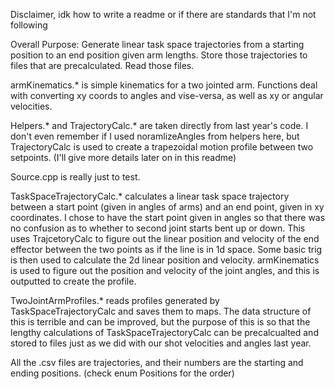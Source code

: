 Disclaimer, idk how to write a readme or if there are standards that I'm not following

Overall Purpose:
Generate linear task space trajectories from a starting position to an end position given arm lengths. Store those trajectories to files that are precalculated. Read those files. 


armKinematics.* is simple kinematics for a two jointed arm. Functions deal with converting xy coords to angles and vise-versa, as well as xy or angular velocities. 

Helpers.* and TrajectoryCalc.* are taken directly from last year's code. I don't even remember if I used noramlizeAngles from helpers here, but TrajectoryCalc is used to create a trapezoidal motion profile between two setpoints. (I'll give more details later on in this readme)

Source.cpp is really just to test. 

TaskSpaceTrajectoryCalc.* calculates a linear task space trajectory between a start point (given in angles of arms) and an end point, given in xy coordinates. I chose to have the start point given in angles so that there was no confusion as to whether to second joint starts bent up or down. 
This uses TrajcetoryCalc to figure out the linear position and velocity of the end effector between the two points as if the line is in 1d space. 
Some basic trig is then used to calculate the 2d linear position  and velocity. 
armKinematics is used to figure out the position and velocity of the joint angles, and this is outputted to create the profile. 

TwoJointArmProfiles.* reads profiles generated by TaskSpaceTrajectoryCalc and saves them to maps. The data structure of this is terrible and can be improved, but the purpose of this is so that the lengthy calculations of TaskSpaceTrajectoryCalc can be precalcualted and stored to files just as we did with our shot velocities and angles last year. 

All the .csv files are trajectories, and their numbers are the starting and ending positions. (check enum Positions for the order)